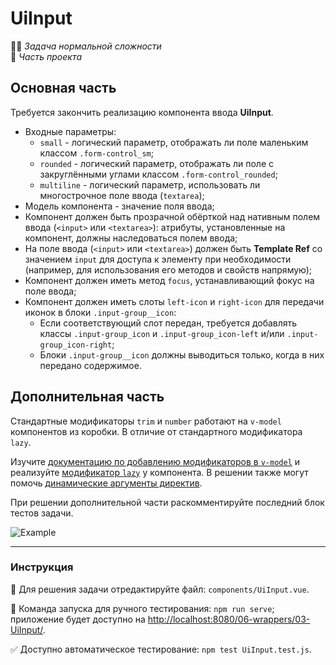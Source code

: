 # UiInput

👷🏻 _Задача нормальной сложности_\
💼 _Часть проекта_

<!--start_statement-->

## Основная часть

Требуется закончить реализацию компонента ввода **UiInput**.

- Входные параметры:
  - `small` - логический параметр, отображать ли поле маленьким классом `.form-control_sm`;
  - `rounded` - логический параметр, отображать ли поле с закруглёнными углами классом `.form-control_rounded`;
  - `multiline` - логический параметр, использовать ли многострочное поле ввода (`textarea`);
- Модель компонента - значение поля ввода;
- Компонент должен быть прозрачной обёрткой над нативным полем ввода (`<input>` или `<textarea>`): атрибуты,
  установленные на компонент, должны наследоваться полем ввода;
- На поле ввода (`<input>` или `<textarea>`) должен быть **Template Ref** со значением `input` для доступа к элементу
  при необходимости (например, для использования его методов и свойств напрямую);
- Компонент должен иметь метод `focus`, устанавливающий фокус на поле ввода;
- Компонент должен иметь слоты `left-icon` и `right-icon` для передачи иконок в блоки `.input-group__icon`:
  - Если соответствующий слот передан, требуется добавлять классы `.input-group_icon` и `.input-group_icon-left` и/или
    `.input-group_icon-right`;
  - Блоки `.input-group__icon` должны выводиться только, когда в них передано содержимое.

## Дополнительная часть

Стандартные модификаторы `trim` и `number` работают на `v-model` компонентов из коробки. В отличие от стандартного
модификатора `lazy`.

Изучите
[документацию по добавлению модификаторов в `v-model`](https://v3.vuejs.org/guide/component-custom-events.html#handling-v-model-modifiers)
и реализуйте [модификатор `lazy`](https://v3.vuejs.org/guide/forms.html#lazy) у компонента. В решении также могут помочь
[динамические аргументы директив](https://v3.vuejs.org/guide/template-syntax.html#dynamic-arguments).

При решении дополнительной части раскомментируйте последний блок тестов задачи.

<img src="https://i.imgur.com/PpH8Dhh.gif" alt="Example" style="max-width: 100%" />

<!--end_statement-->

---

### Инструкция

📝 Для решения задачи отредактируйте файл: `components/UiInput.vue`.

🚀 Команда запуска для ручного тестирования: `npm run serve`;\
приложение будет доступно на [http://localhost:8080/06-wrappers/03-UiInput/](http://localhost:8080/06-wrappers/03-UiInput/).

✅ Доступно автоматическое тестирование: `npm test UiInput.test.js`.
